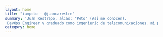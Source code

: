 ```yaml
---
layout: home
title: "iampeto - @juancarestre"
summary: 'Juan Restrepo, alias: "Peto" (Asi me conocen).
 DevOps Engineer y graduado como ingenierio de telecomunicaciones, mi poder es conectar el desarrollo de software con las operaciones en nube (Amazon web services), me gustan los videojuegos 🎮, la calistenia y las MMA. 🤘.'
category: home
---
```

